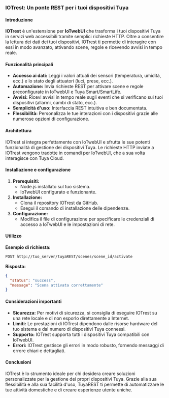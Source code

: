 ### **IOTrest: Un ponte REST per i tuoi dispositivi Tuya**

#### **Introduzione**

**IOTrest** è un'estensione per **IoTwebUI** che trasforma i tuoi dispositivi Tuya in servizi web accessibili tramite semplici richieste HTTP. Oltre a consentire la lettura dei dati dei tuoi dispositivi, IOTrest ti permette di interagire con essi in modo avanzato, attivando scene, regole e ricevendo avvisi in tempo reale.

#### **Funzionalità principali**

* **Accesso ai dati:** Leggi i valori attuali dei sensori (temperatura, umidità, ecc.) e lo stato degli attuatori (luci, prese, ecc.).
* **Automazione:** Invia richieste REST per attivare scene e regole preconfigurate in IoTwebUI e Tuya Smart/SmartLife.
* **Avvisi:** Ricevi avvisi in tempo reale sugli eventi che si verificano sui tuoi dispositivi (allarmi, cambi di stato, ecc.).
* **Semplicità d'uso:** Interfaccia REST intuitiva e ben documentata.
* **Flessibilità:** Personalizza le tue interazioni con i dispositivi grazie alle numerose opzioni di configurazione.

#### **Architettura**

IOTrest si integra perfettamente con IoTwebUI e sfrutta le sue potenti funzionalità di gestione dei dispositivi Tuya. Le richieste HTTP inviate a IOTrest vengono tradotte in comandi per IoTwebUI, che a sua volta interagisce con Tuya Cloud.

#### **Installazione e configurazione**

1. **Prerequisiti:**
   * Node.js installato sul tuo sistema.
   * IoTwebUI configurato e funzionante.
2. **Installazione:**
   * Clona il repository IOTrest da GitHub.
   * Esegui il comando di installazione delle dipendenze.
3. **Configurazione:**
   * Modifica il file di configurazione per specificare le credenziali di accesso a IoTwebUI e le impostazioni di rete.

#### **Utilizzo**

**Esempio di richiesta:**

```bash
POST http://tuo_server/tuyaREST/scenes/scene_id/activate
```

**Risposta:**

```json
{
  "status": "success",
  "message": "Scena attivata correttamente"
}
```

#### **Considerazioni importanti**

* **Sicurezza:** Per motivi di sicurezza, si consiglia di eseguire IOTrest su una rete locale e di non esporlo direttamente a Internet.
* **Limiti:** Le prestazioni di IOTrest dipendono dalle risorse hardware del tuo sistema e dal numero di dispositivi Tuya connessi.
* **Supporto:** IOTrest supporta tutti i dispositivi Tuya compatibili con IoTwebUI.
* **Errori:** IOTrest gestisce gli errori in modo robusto, fornendo messaggi di errore chiari e dettagliati.

#### **Conclusioni**

IOTrest è lo strumento ideale per chi desidera creare soluzioni personalizzate per la gestione dei propri dispositivi Tuya. Grazie alla sua flessibilità e alla sua facilità d'uso, TuyaREST ti permette di automatizzare le tue attività domestiche e di creare esperienze utente uniche.


